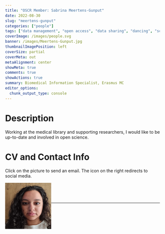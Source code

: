 ```yaml
---
title: "OSCR Member: Sabrina Meertens-Gunput"
date: 2022-08-30
slug: "meertens-gunput"
categories: ["people"]
tags: ["data management", "open access", "data sharing", "dancing", "school-erasmusmc"] # top 3 categories + unique + school
coverImage: /images/people.svg
banner: /images/Meertens-Gunput.jpg
thumbnailImagePosition: left
coverSize: partial
coverMeta: out
metaAlignment: center
showMeta: true
comments: true
showActions: true
summary: Biomedical Information Specialist, Erasmus MC
editor_options: 
  chunk_output_type: console
---
```




# Description

Working at the medical library and supporting researchers, I would like to be up-to-date and involved in open science.
 
# CV and Contact Info

Click on the picture to send an email. The icon on the right redirects to social media.

<!-- EMAIL -->
<p>
  <a href="mailto:s.gunput@erasmusmc.nl">
  <img border="0" alt="Sabrina Meertens-Gunput" src="/images/Meertens-Gunput.jpg" width="150" height="150" align="left">
  </a>
</p>

<!-- ORCID -->
<p align="center">
  <a href="https://orcid.org/0000-0001-8297-8798" class="ai ai-orcid fa-2x" style="color:#000000;">
  </a>
</p>

<BR><BR><BR>

<!-- # Expertise -->



***


